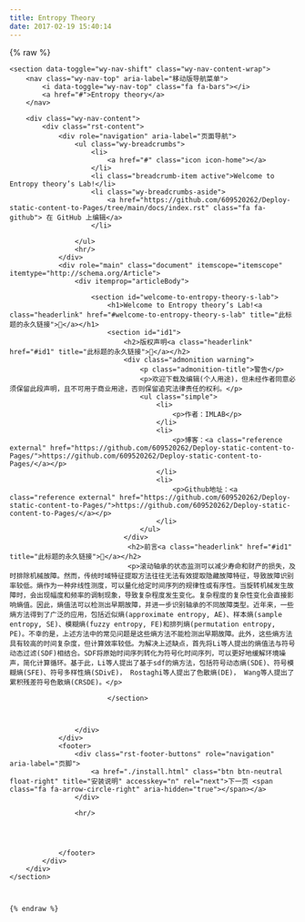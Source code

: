 ```yaml
---
title: Entropy Theory
date: 2017-02-19 15:40:14
---
```


{% raw %}



    <section data-toggle="wy-nav-shift" class="wy-nav-content-wrap">
        <nav class="wy-nav-top" aria-label="移动版导航菜单">
            <i data-toggle="wy-nav-top" class="fa fa-bars"></i>
            <a href="#">Entropy theory</a>
        </nav>

        <div class="wy-nav-content">
            <div class="rst-content">
                <div role="navigation" aria-label="页面导航">
                    <ul class="wy-breadcrumbs">
                        <li>
                            <a href="#" class="icon icon-home"></a>
                        </li>
                        <li class="breadcrumb-item active">Welcome to Entropy theory’s Lab!</li>
                        <li class="wy-breadcrumbs-aside">
                            <a href="https://github.com/609520262/Deploy-static-content-to-Pages/tree/main/docs/index.rst" class="fa fa-github"> 在 GitHub 上编辑</a>
                        </li>

                    </ul>
                    <hr/>
                </div>
                <div role="main" class="document" itemscope="itemscope" itemtype="http://schema.org/Article">
                    <div itemprop="articleBody">

                        <section id="welcome-to-entropy-theory-s-lab">
                            <h1>Welcome to Entropy theory’s Lab!<a class="headerlink" href="#welcome-to-entropy-theory-s-lab" title="此标题的永久链接"></a></h1>
                            <section id="id1">
                                <h2>版权声明<a class="headerlink" href="#id1" title="此标题的永久链接"></a></h2>
                                <div class="admonition warning">
                                    <p class="admonition-title">警告</p>
                                    <p>欢迎下载及编辑(个人用途)，但未经作者同意必须保留此段声明，且不可用于商业用途，否则保留追究法律责任的权利。</p>
                                    <ul class="simple">
                                        <li>
                                            <p>作者：IMLAB</p>
                                        </li>
                                        <li>
                                            <p>博客：<a class="reference external" href="https://github.com/609520262/Deploy-static-content-to-Pages/">https://github.com/609520262/Deploy-static-content-to-Pages/</a></p>
                                        </li>
                                        <li>
                                            <p>Github地址：<a class="reference external" href="https://github.com/609520262/Deploy-static-content-to-Pages/">https://github.com/609520262/Deploy-static-content-to-Pages/</a></p>
                                        </li>
                                    </ul>
                                </div>
                                 <h2>前言<a class="headerlink" href="#id1" title="此标题的永久链接"></a></h2>
                                 <p>滚动轴承的状态监测可以减少寿命和财产的损失，及时排除机械故障。然而，传统时域特征提取方法往往无法有效提取隐藏故障特征，导致故障识别率较低。熵作为一种非线性测度，可以量化给定时间序列的规律性或有序性。当旋转机械发生故障时，会出现幅度和频率的调制现象，导致复杂程度发生变化。复杂程度的复杂性变化会直接影响熵值。因此，熵值法可以检测出早期故障，并进一步识别轴承的不同故障类型。近年来，一些熵方法得到了广泛的应用，包括近似熵(approximate entropy, AE)、样本熵(sample entropy, SE)、模糊熵(fuzzy entropy, FE)和排列熵(permutation entropy, PE)。不幸的是，上述方法中的常见问题是这些熵方法不能检测出早期故障。此外，这些熵方法具有较高的时间复杂度，但计算效率较低。为解决上述缺点，首先将Li等人提出的熵值法与符号动态过滤(SDF)相结合。SDF将原始时间序列转化为符号化时间序列，可以更好地缓解环境噪声，简化计算循环。基于此，Li等人提出了基于sdf的熵方法，包括符号动态熵(SDE)、符号模糊熵(SFE)、符号多样性熵(SDivE)， Rostaghi等人提出了色散熵(DE)， Wang等人提出了累积残差符号色散熵(CRSDE)。</p>
                                
                            </section>
                           


                    </div>
                </div>
                <footer>
                    <div class="rst-footer-buttons" role="navigation" aria-label="页脚">
                        <a href="./install.html" class="btn btn-neutral float-right" title="安装说明" accesskey="n" rel="next">下一页 <span class="fa fa-arrow-circle-right" aria-hidden="true"></span></a>
                    </div>

                    <hr/>

                   


                </footer>
            </div>
        </div>
    </section>
   
	
	
	{% endraw %}